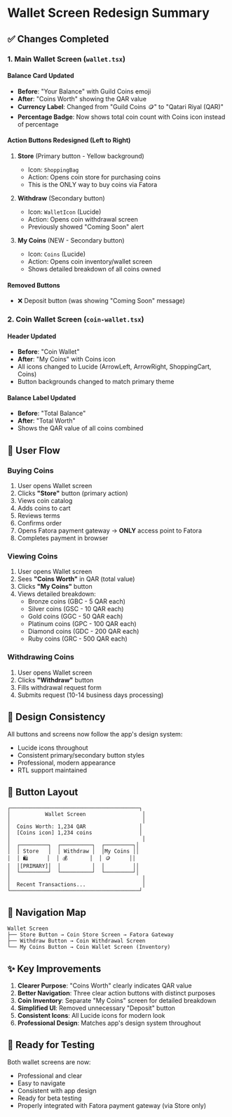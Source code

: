 # Wallet Screen Redesign Summary

## ✅ Changes Completed

### 1. **Main Wallet Screen (`wallet.tsx`)**

#### **Balance Card Updated**
- **Before**: "Your Balance" with Guild Coins emoji
- **After**: "Coins Worth" showing the QAR value
- **Currency Label**: Changed from "Guild Coins 🪙" to "Qatari Riyal (QAR)"
- **Percentage Badge**: Now shows total coin count with Coins icon instead of percentage

#### **Action Buttons Redesigned** (Left to Right)
1. **Store** (Primary button - Yellow background)
   - Icon: `ShoppingBag`
   - Action: Opens coin store for purchasing coins
   - This is the ONLY way to buy coins via Fatora

2. **Withdraw** (Secondary button)
   - Icon: `WalletIcon` (Lucide)
   - Action: Opens coin withdrawal screen
   - Previously showed "Coming Soon" alert

3. **My Coins** (NEW - Secondary button)
   - Icon: `Coins` (Lucide)
   - Action: Opens coin inventory/wallet screen
   - Shows detailed breakdown of all coins owned

#### **Removed Buttons**
- ❌ Deposit button (was showing "Coming Soon" message)

### 2. **Coin Wallet Screen (`coin-wallet.tsx`)**

#### **Header Updated**
- **Before**: "Coin Wallet"
- **After**: "My Coins" with Coins icon
- All icons changed to Lucide (ArrowLeft, ArrowRight, ShoppingCart, Coins)
- Button backgrounds changed to match primary theme

#### **Balance Label Updated**
- **Before**: "Total Balance"
- **After**: "Total Worth"
- Shows the QAR value of all coins combined

## 🎯 User Flow

### **Buying Coins**
1. User opens Wallet screen
2. Clicks **"Store"** button (primary action)
3. Views coin catalog
4. Adds coins to cart
5. Reviews terms
6. Confirms order
7. Opens Fatora payment gateway → **ONLY** access point to Fatora
8. Completes payment in browser

### **Viewing Coins**
1. User opens Wallet screen
2. Sees **"Coins Worth"** in QAR (total value)
3. Clicks **"My Coins"** button
4. Views detailed breakdown:
   - Bronze coins (GBC - 5 QAR each)
   - Silver coins (GSC - 10 QAR each)
   - Gold coins (GGC - 50 QAR each)
   - Platinum coins (GPC - 100 QAR each)
   - Diamond coins (GDC - 200 QAR each)
   - Ruby coins (GRC - 500 QAR each)

### **Withdrawing Coins**
1. User opens Wallet screen
2. Clicks **"Withdraw"** button
3. Fills withdrawal request form
4. Submits request (10-14 business days processing)

## 🎨 Design Consistency

All buttons and screens now follow the app's design system:
- Lucide icons throughout
- Consistent primary/secondary button styles
- Professional, modern appearance
- RTL support maintained

## 📱 Button Layout

```
┌─────────────────────────────────────────┐
│           Wallet Screen                  │
│                                          │
│  Coins Worth: 1,234 QAR                 │
│  [Coins icon] 1,234 coins               │
│                                          │
│  ┌─────────┐  ┌──────────┐  ┌─────────┐│
│  │ Store   │  │ Withdraw │  │My Coins ││
│  │ 🛍️      │  │ 💰       │  │ 🪙      ││
│  │[PRIMARY]│  │          │  │         ││
│  └─────────┘  └──────────┘  └─────────┘│
│                                          │
│  Recent Transactions...                  │
└─────────────────────────────────────────┘
```

## 🔄 Navigation Map

```
Wallet Screen
├── Store Button → Coin Store Screen → Fatora Gateway
├── Withdraw Button → Coin Withdrawal Screen
└── My Coins Button → Coin Wallet Screen (Inventory)
```

## ✨ Key Improvements

1. **Clearer Purpose**: "Coins Worth" clearly indicates QAR value
2. **Better Navigation**: Three clear action buttons with distinct purposes
3. **Coin Inventory**: Separate "My Coins" screen for detailed breakdown
4. **Simplified UI**: Removed unnecessary "Deposit" button
5. **Consistent Icons**: All Lucide icons for modern look
6. **Professional Design**: Matches app's design system throughout

## 🚀 Ready for Testing

Both wallet screens are now:
- Professional and clear
- Easy to navigate
- Consistent with app design
- Ready for beta testing
- Properly integrated with Fatora payment gateway (via Store only)



